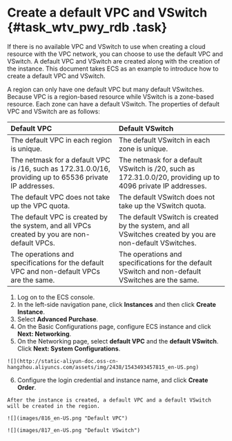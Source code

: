 # Create a default VPC and VSwitch {#task_wtv_pwy_rdb .task}

If there is no available VPC and VSwitch to use when creating a cloud resource with the VPC network, you can choose to use the default VPC and VSwitch. A default VPC and VSwitch are created along with the creation of the instance. This document takes ECS as an example to introduce how to create a default VPC and VSwitch.

A region can only have one default VPC but many default VSwitches. Because VPC is a region-based resource while VSwitch is a zone-based resource. Each zone can have a default VSwitch. The properties of default VPC and VSwitch are as follows:

|Default VPC|Default VSwitch|
|:----------|:--------------|
|The default VPC in each region is unique.|The default VSwitch in each zone is unique.|
|The netmask for a default VPC is /16, such as 172.31.0.0/16, providing up to 65536 private IP addresses.|The netmask for a default VSwitch is /20, such as 172.31.0.0/20, providing up to 4096 private IP addresses.|
|The default VPC does not take up the VPC quota.|The default VSwitch does not take up the VSwitch quota.|
|The default VPC is created by the system, and all VPCs created by you are non-default VPCs.|The default VSwitch is created by the system, and all VSwitches created by you are non-default VSwitches.|
|The operations and specifications for the default VPC and non-default VPCs are the same.|The operations and specifications for the default VSwitch and non-default VSwitches are the same.|

1.   Log on to the ECS console. 
2.   In the left-side navigation pane, click **Instances** and then click **Create Instance**. 
3.   Select **Advanced Purchase**. 
4.   On the Basic Configurations page, configure ECS instance and click **Next: Networking**. 
5.   On the Networking page, select **default VPC** and the **default VSwitch**. Click **Next: System Configurations**. 

    ![](http://static-aliyun-doc.oss-cn-hangzhou.aliyuncs.com/assets/img/2438/1543493457815_en-US.png)

6.   Configure the login credential and instance name, and click **Create Order**. 

    After the instance is created, a default VPC and a default VSwitch will be created in the region.

    ![](images/816_en-US.png "Default VPC")

    ![](images/817_en-US.png "Default VSwitch")


